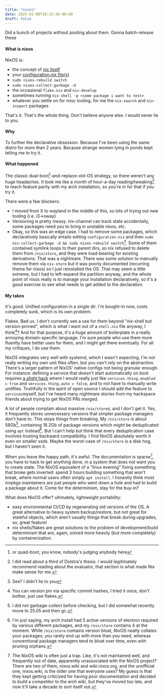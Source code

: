 ```yaml
---
title: "nixos"
date: 2025-02-08T18:32:36-08:00
draft: false
---
```



Did a bunch of projects without posting about them. Gonna batch-release these


#### What is nixos

NixOS is:
- the concept of [nix itself](https://web.archive.org/web/0/https://jonathanlorimer.dev/posts/nix-thesis.html)
- your [configuration.nix file(s)](https://github.com/graevy/nixos)
- `sudo nixos-rebuild switch`
- `sudo nixos-collect-garbage -d`
- the occasional `flake.nix` and `nix-develop`
- sometimes running `nix-shell -p <some package i want to test>`
- whatever you settle on for misc tooling, for me the `nix-search` and `nix-inspect` packages

That's it. That's the whole thing. Don't believe anyone else. I would never lie to you.


#### Why

To further the declarative obsession. Because I've been using the same distro for more than 2 years. Because strange women lying in ponds kept telling me to try it.


#### What happened

The classic dual-boot[^1]-and-replace-old-OS strategy, so there weren't any huge headaches. It took me like a month of hour-a-day reading/tweaking[^6] to reach feature parity with my arch installation, so you're in for that if you try it.

There were a few blockers:

- I moved from X to wayland in the middle of this, so lots of trying out new tooling (i.e. i3->sway)
- Versioning is pretty messy. nix-channel can track state accidentally, some packages need you to bring in unstable nixos, etc.
- Okay, so this was an edge case. I had to remove some packages, which declaratively basically entails editing `configuration.nix` and then `sudo nix-collect-garbage -d && sudo nixos-rebuild switch`[^4]. Some of them contained symlink loops to their parent dirs, so nix refused to delete them from `/nix/store`, and they were load-bearing for existing derivations. That was a nightmare. There was some solution to manually remove them via `nix-store` but it was poorly documented (recurring theme for nixos) so I just reinstalled the OS. That may seem a little extreme, but I had to left-expand the partition anyway, and the whole point of nixos really is to manage your installation declaratively, so it's a good exercise to see what needs to get added to the declaration.


#### My takes

It's good. Unified configuration in a single dir. I'm bought-in now, costs completely sunk, which is its own problem.

Flakes. Bad ux. I don't currently see a use for them beyond "nix-shell but version-pinned", which is what I want out of a `shell.nix` file anyway, I think[^7]? And for that purpose, it's a huge amount of boilerplate in a really annoying domain-specific language. I'm sure people who use them more fluently have better uses for them, and I might get there eventually. For all my critiques, I do use them.

NixOS integrates very well with systemd, which I wasn't expecting. I'm not really writing my own unit files often, but you can't rely on the abstraction. There's a larger pattern of NixOS' native configs not being granular enough. For instance: defining a service that doesn't start automatically on boot requires [a slight hack](https://github.com/graevy/nixos/blob/64d256aa0fe7b5005a7206c2fed2933c1f647754/configuration.nix#L271C1-L275C43) where I would really just like `services.thing.enabled = true` and `services.thing.auto = false`, and to not have to manually write unitfiles. Truthfully in the spirit of open source I should add the feature to `services`myself, but I've heard many nightmare stories from my hackspace friends about trying to get NixOS PRs merged.

A lot of people complain about massive `/nix/store`s, and I don't get it. Yes, it frequently stores unnecessary versions that simpler package managers don't have to. This stops things from breaking. My `/nix/store` is about 58Gb[^2], containing 18.2Gb of package versions which *might* be deduplicated using `apt` instead[^3]. But I can't help but think that every deduplication case involves trusting backward compatibility. I find NixOS absolutely worth it even on smaller ssds. Maybe the worst-case of `/nix/store` is a disk hog, but I haven't seen it.

When you leave the happy path, it's awful. The documentation is sparse[^5], you have to hack to get anything done, in a system that does not want you to create state. The NixOS equivalent of a "linux evening" fixing something that broke gets inverted: spend 3 hours building something that won't break, where normal users often simply `apt install`. I honestly think most nixpkgs maintainers are just people who went down a hole and had to build a package about it. Come for the determinism, stay for the buy-in?

What does NixOS offer? ultimately, lightweight portability:
- easy environmental CI/CD by regenerating old versions of the OS. A great alternative to heavy system backup/restore, but not great for stateful objects, which aren't usually things that break during upgrades, so, great feature!
- nix shells/flakes are great solutions to the problem of development/build determinism that are, again, solved more heavily (but more completely) by containerization.


[^1]: or quad-boot, you know, nobody's judging anybody here

[^2]: I did not garbage-collect before checking, but I did somewhat recently move to 25.05 and then gc.

[^3]: I'm just saying, my arch install had 5 active versions of electron required by various different packages, and my `/nix/store` contains 4 at the moment. While `/nix/store` contains version bloat, NixOS neatly collates your packages; you rarely end up with more than you need, whereas conventional package managers tend to bloat over time, even with pruning orphans.

[^4]: See? I didn't lie to you

[^5]: The NixOS wiki is often just a trap. Like, it's not maintained well, and frequently out of date, apparently unassociated with the NixOS project? There are two of them, nixos.wiki and wiki.nixos.org, and the unofficial one, nixos.wiki, is the older one that everyone uses? My guess is that they kept getting criticized for having poor documentation and decided to build a competitor to the arch wiki, but they've moved too late, and now it'll take a decade to sort itself out.

[^6]: I did read about a third of Dolstra's thesis. I would legitimately recommend reading about the evaluator, that section is what made Nix make sense for me. 

[^7]: You can version pin via specific commit hashes, I tried it once, don't bother, just use flakes.
